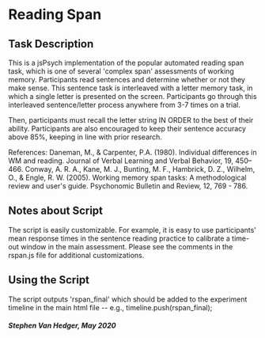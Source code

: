 # Reading Span

## Task Description
This is a jsPsych implementation of the popular 
automated reading span task, which is one of 
several 'complex span' assessments of working 
memory. Participants read sentences and determine
whether or not they make sense. This sentence
task is interleaved with a letter memory task,
in which a single letter is presented on the 
screen. Participants go through this interleaved
sentence/letter process anywhere from 3-7 times
on a trial.

Then, participants must recall the letter string
IN ORDER to the best of their ability. Participants
are also encouraged to keep their sentence accuracy
above 85%, keeping in line with prior research.

References:
Daneman, M., & Carpenter, P.A. (1980). Individual differences in WM and reading. Journal of Verbal Learning and Verbal Behavior, 19, 450–466.
Conway, A. R. A., Kane, M. J., Bunting, M. F., Hambrick, D. Z., Wilhelm, O., & Engle, R. W. (2005). Working memory span tasks: A methodological review and user's guide. Psychonomic Bulletin and Review, 12, 769 - 786.


## Notes about Script
The script is easily customizable. For example, it is 
easy to use participants' mean response times in the 
sentence reading practice to calibrate a time-out window
in the main assessment. Please see the comments in the 
rspan.js file for additional customizations.

## Using the Script
The script outputs 'rspan_final' which should be added to the experiment timeline
in the main html file -- e.g., timeline.push(rspan_final);


##### Stephen Van Hedger, May 2020
